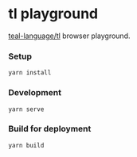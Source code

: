 # tl playground

[teal-language/tl](https://github.com/teal-language/tl) browser playground.

### Setup
```
yarn install
```

### Development
```
yarn serve
```

### Build for deployment
```
yarn build
```
